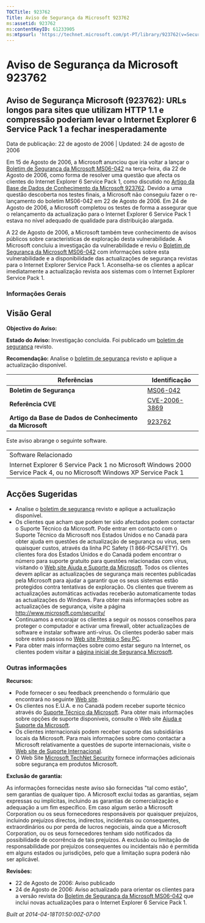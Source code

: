 ```yaml
---
TOCTitle: 923762
Title: Aviso de Segurança da Microsoft 923762
ms:assetid: 923762
ms:contentKeyID: 61233905
ms:mtpsurl: 'https://technet.microsoft.com/pt-PT/library/923762(v=Security.10)'
---
```




Aviso de Segurança da Microsoft 923762
======================================

Aviso de Segurança Microsoft (923762): URLs longos para sites que utilizam HTTP 1.1 e compressão poderiam levar o Internet Explorer 6 Service Pack 1 a fechar inesperadamente
-----------------------------------------------------------------------------------------------------------------------------------------------------------------------------

Data de publicação: 22 de agosto de 2006 | Updated: 24 de agosto de 2006

Em 15 de Agosto de 2006, a Microsoft anunciou que iria voltar a lançar o [Boletim de Segurança da Microsoft MS06-042](http://www.microsoft.com/portugal/technet/seguranca/boletins/ms06-042.mspx) na terça-feira, dia 22 de Agosto de 2006, como forma de resolver uma questão que afecta os clientes do Internet Explorer 6 Service Pack 1, como discutido no [Artigo da Base de Dados de Conhecimento da Microsoft 923762](http://support.microsoft.com/kb/923762/). Devido a uma questão descoberta nos testes finais, a Microsoft não conseguiu fazer o re-lançamento do boletim MS06-042 em 22 de Agosto de 2006. Em 24 de Agosto de 2006, a Microsoft completou os testes de forma a assegurar que o relançamento da actualização para o Internet Explorer 6 Service Pack 1 estava no nível adequado de qualidade para distribuição alargada.

A 22 de Agosto de 2006, a Microsoft também teve conhecimento de avisos públicos sobre características de exploração desta vulnerabilidade. A Microsoft concluiu a investigação da vulnerabilidade e reviu o [Boletim de Segurança da Microsoft MS06-042](http://www.microsoft.com/portugal/technet/seguranca/boletins/ms06-042.mspx) com informações sobre esta vulnerabilidade e a disponibilidade das actualizações de segurança revistas para o Internet Explorer Service Pack 1. Aconselha-se os clientes a aplicar imediatamente a actualização revista aos sistemas com o Internet Explorer Service Pack 1.

### Informações Gerais

Visão Geral
-----------


**Objectivo do Aviso:**

**Estado do Aviso:** Investigação concluída. Foi publicado um [boletim de segurança](http://www.microsoft.com/portugal/technet/seguranca/boletins/ms06-042.mspx) revisto.

**Recomendação:** Analise o [boletim de segurança](http://www.microsoft.com/portugal/technet/seguranca/boletins/ms06-042.mspx) revisto e aplique a actualização disponível.

| Referências                                              | Identificação                                                                          |
|----------------------------------------------------------|----------------------------------------------------------------------------------------|
| **Boletim de Segurança**                                 | [MS06-042](http://www.microsoft.com/portugal/technet/seguranca/boletins/ms06-042.mspx) |
| **Referência CVE**                                       | [CVE-2006-3869](http://www.cve.mitre.org/cgi-bin/cvename.cgi?name=cve-2006-3869)       |
| **Artigo da Base de Dados de Conhecimento da Microsoft** | [923762](http://support.microsoft.com/kb/923762)                                       |

Este aviso abrange o seguinte software.

|                                                                                                                        |
|------------------------------------------------------------------------------------------------------------------------|
| Software Relacionado                                                                                                   |
| Internet Explorer 6 Service Pack 1 no Microsoft Windows 2000 Service Pack 4, ou no Microsoft Windows XP Service Pack 1 |

Acções Sugeridas
----------------


-   Analise o [boletim de segurança](http://www.microsoft.com/portugal/technet/seguranca/boletins/ms06-042.mspx) revisto e aplique a actualização disponível.
-   Os clientes que acham que podem ter sido afectados podem contactar o Suporte Técnico da Microsoft. Pode entrar em contacto com o Suporte Técnico da Microsoft nos Estados Unidos e no Canadá para obter ajuda em questões de actualização de segurança ou vírus, sem quaisquer custos, através da linha PC Safety (1 866-PCSAFETY). Os clientes fora dos Estados Unidos e do Canadá podem encontrar o número para suporte gratuito para questões relacionadas com vírus, visitando o [Web site Ajuda e Suporte da Microsoft](http://support.microsoft.com/security/).
    Todos os clientes devem aplicar as actualizações de segurança mais recentes publicadas pela Microsoft para ajudar a garantir que os seus sistemas estão protegidos contra tentativas de exploração. Os clientes que tiverem as actualizações automáticas activadas receberão automaticamente todas as actualizações do Windows. Para obter mais informações sobre as actualizações de segurança, visite a página <http://www.microsoft.com/security/>
-   Continuamos a encorajar os clientes a seguir os nossos conselhos para proteger o computador e activar uma firewall, obter actualizações de software e instalar software anti-vírus. Os clientes poderão saber mais sobre estes passos no [Web site Proteja o Seu PC](http://www.microsoft.com/protect).
-   Para obter mais informações sobre como estar seguro na Internet, os clientes podem visitar a [página inicial de Segurança Microsoft](http://www.microsoft.com/security).

### Outras informações

**Recursos:**

-   Pode fornecer o seu feedback preenchendo o formulário que encontrará no seguinte [Web site](https://support.microsoft.com/common/survey.aspx?scid=sw;en;1257&amp;showpage=1&amp;ws=technet&amp;sd=tech).
-   Os clientes nos E.U.A. e no Canadá podem receber suporte técnico através do [Suporte Técnico da Microsoft](http://go.microsoft.com/fwlink/?linkid=21131). Para obter mais informações sobre opções de suporte disponíveis, consulte o Web site [Ajuda e Suporte da Microsoft](http://support.microsoft.com/).
-   Os clientes internacionais podem receber suporte das subsidiárias locais da Microsoft. Para mais informações sobre como contactar a Microsoft relativamente a questões de suporte internacionais, visite o [Web site de Suporte Internacional](http://go.microsoft.com/fwlink/?linkid=21155).
-   O Web Site [Microsoft TechNet Security](http://go.microsoft.com/fwlink/?linkid=21132) fornece informações adicionais sobre segurança em produtos Microsoft.

**Exclusão de garantia:**

As informações fornecidas neste aviso são fornecidas "tal como estão", sem garantias de qualquer tipo. A Microsoft exclui todas as garantias, sejam expressas ou implícitas, incluindo as garantias de comercialização e adequação a um fim específico. Em caso algum serão a Microsoft Corporation ou os seus fornecedores responsáveis por quaisquer prejuízos, incluindo prejuízos directos, indirectos, incidentais ou consequentes, extraordinários ou por perda de lucros negociais, ainda que a Microsoft Corporation, ou os seus fornecedores tenham sido notificados da possibilidade de ocorrência de tais prejuízos. A exclusão ou limitação de responsabilidade por prejuízos consequentes ou incidentais não é permitida em alguns estados ou jurisdições, pelo que a limitação supra poderá não ser aplicável.

**Revisões:**

-   22 de Agosto de 2006: Aviso publicado
-   24 de Agosto de 2006: Aviso actualizado para orientar os clientes para a versão revista do [Boletim de Segurança da Microsoft MS06-042](http://www.microsoft.com/portugal/technet/seguranca/boletins/ms06-042.mspx) que inclui novas actualizações para o Internet Explorer 6 Service Pack 1.

*Built at 2014-04-18T01:50:00Z-07:00*
